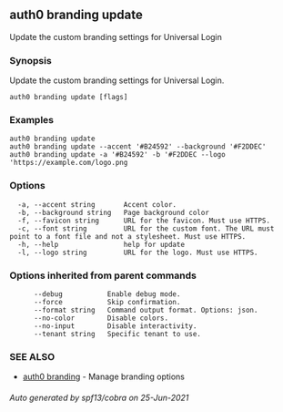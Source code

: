 ## auth0 branding update

Update the custom branding settings for Universal Login

### Synopsis

Update the custom branding settings for Universal Login.

```
auth0 branding update [flags]
```

### Examples

```
auth0 branding update
auth0 branding update --accent '#B24592' --background '#F2DDEC' 
auth0 branding update -a '#B24592' -b '#F2DDEC --logo 'https://example.com/logo.png
```

### Options

```
  -a, --accent string       Accent color.
  -b, --background string   Page background color
  -f, --favicon string      URL for the favicon. Must use HTTPS.
  -c, --font string         URL for the custom font. The URL must point to a font file and not a stylesheet. Must use HTTPS.
  -h, --help                help for update
  -l, --logo string         URL for the logo. Must use HTTPS.
```

### Options inherited from parent commands

```
      --debug           Enable debug mode.
      --force           Skip confirmation.
      --format string   Command output format. Options: json.
      --no-color        Disable colors.
      --no-input        Disable interactivity.
      --tenant string   Specific tenant to use.
```

### SEE ALSO

* [auth0 branding](auth0_branding.md)	 - Manage branding options

###### Auto generated by spf13/cobra on 25-Jun-2021
